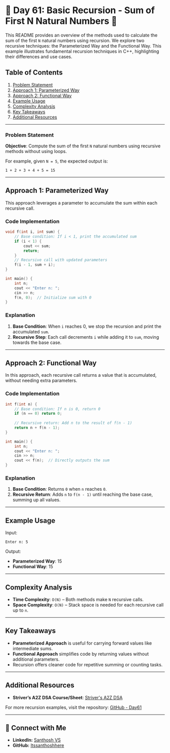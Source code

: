 # 🚀 Day 61: Basic Recursion - Sum of First N Natural Numbers 🚀

This README provides an overview of the methods used to calculate the sum of the first `N` natural numbers using recursion. We explore two recursive techniques: the Parameterized Way and the Functional Way. This example illustrates fundamental recursion techniques in C++, highlighting their differences and use cases.

## Table of Contents
1. [Problem Statement](#problem-statement)
2. [Approach 1: Parameterized Way](#approach-1-parameterized-way)
3. [Approach 2: Functional Way](#approach-2-functional-way)
4. [Example Usage](#example-usage)
5. [Complexity Analysis](#complexity-analysis)
6. [Key Takeaways](#key-takeaways)
7. [Additional Resources](#additional-resources)

---

### Problem Statement
**Objective**: Compute the sum of the first `N` natural numbers using recursive methods without using loops.

For example, given `N = 5`, the expected output is:
```
1 + 2 + 3 + 4 + 5 = 15
```

---

## Approach 1: Parameterized Way

This approach leverages a parameter to accumulate the sum within each recursive call.

### Code Implementation

```cpp
void f(int i, int sum) {
    // Base condition: If i < 1, print the accumulated sum
    if (i < 1) {
        cout << sum;
        return;
    }
    // Recursive call with updated parameters
    f(i - 1, sum + i);
}

int main() {
    int n;
    cout << "Enter n: ";
    cin >> n;
    f(n, 0);  // Initialize sum with 0
}
```

### Explanation
1. **Base Condition**: When `i` reaches 0, we stop the recursion and print the accumulated `sum`.
2. **Recursive Step**: Each call decrements `i` while adding it to `sum`, moving towards the base case.

---

## Approach 2: Functional Way

In this approach, each recursive call returns a value that is accumulated, without needing extra parameters.

### Code Implementation

```cpp
int f(int n) {
    // Base condition: If n is 0, return 0
    if (n == 0) return 0;
    
    // Recursive return: Add n to the result of f(n - 1)
    return n + f(n - 1);
}

int main() {
    int n;
    cout << "Enter n: ";
    cin >> n;
    cout << f(n);  // Directly outputs the sum
}
```

### Explanation
1. **Base Condition**: Returns `0` when `n` reaches `0`.
2. **Recursive Return**: Adds `n` to `f(n - 1)` until reaching the base case, summing up all values.

---

## Example Usage

Input:
```
Enter n: 5
```

Output:
- **Parameterized Way**: 15
- **Functional Way**: 15

---

## Complexity Analysis
- **Time Complexity**: `O(N)` – Both methods make `N` recursive calls.
- **Space Complexity**: `O(N)` – Stack space is needed for each recursive call up to `n`.

---

## Key Takeaways
- **Parameterized Approach** is useful for carrying forward values like intermediate sums.
- **Functional Approach** simplifies code by returning values without additional parameters.
- Recursion offers cleaner code for repetitive summing or counting tasks.

---

## Additional Resources
- **Striver’s A2Z DSA Course/Sheet**: [Striver's A2Z DSA](https://takeuforward.org/strivers-a2z-dsa-course/strivers-a2z-dsa-course-sheet-2)
  
For more recursion examples, visit the repository: [GitHub - Day61](https://github.com/Itssanthoshhere/Data-Structures-and-Algorithms/blob/main/C%2B%2B%20with%20DSA-learning-journey/Day61%20-%20Basic%20Recursion%20Problems%20-%20Sum%20of%20first%20n%20numbers/Sum_of_first_n_numbers.cpp)

---

## 🔗 Connect with Me
- **LinkedIn:** [Santhosh VS](https://www.linkedin.com/in/thesanthoshvs/)
- **GitHub:** [Itssanthoshhere](https://github.com/Itssanthoshhere)
